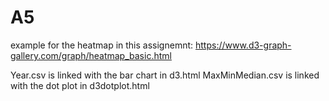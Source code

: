 # A5
example for the heatmap in this assignemnt: https://www.d3-graph-gallery.com/graph/heatmap_basic.html

Year.csv is linked with the bar chart in d3.html 
MaxMinMedian.csv is linked with the dot plot in d3dotplot.html 
